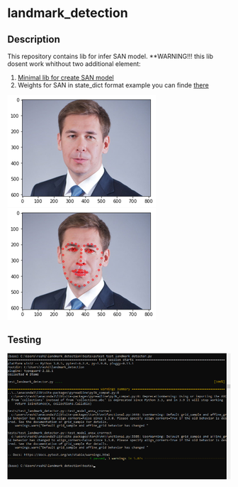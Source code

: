 # landmark_detection

## Description
This repository contains lib for infer SAN model. **WARNING!!! this lib dosent work whithout two additional element:
1. [Minimal lib for create SAN model](https://github.com/PososikTeam/SAN_lib/tree/main/lib)
2. Weights for SAN in state_dict format example you can finde [there](https://drive.google.com/file/d/1rEQuGkAPFnnVscofZDmfQkRXWOcr_HEW/view?usp=sharing)



![Image of Yaktocat](https://github.com/PososikTeam/SAN_lib/blob/main/images/input.png)
![Image of Yaktocat](https://github.com/PososikTeam/SAN_lib/blob/main/images/output.png)


## Testing
![Image of Yaktocat](https://github.com/PososikTeam/SAN_lib/blob/main/images/tests.png)
